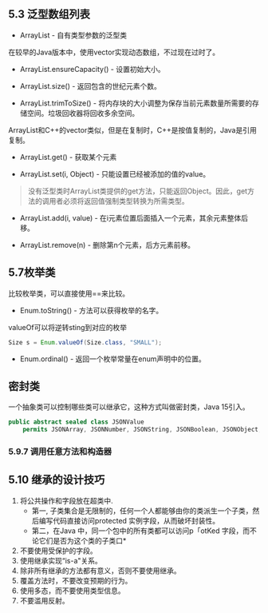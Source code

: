 
## 5.3 泛型数组列表

* ArrayList - 自有类型参数的泛型类

在较早的Java版本中，使用vector实现动态数组，不过现在过时了。

* ArrayList.ensureCapacity() - 设置初始大小。

* ArrayList.size() - 返回包含的世纪元素个数。

* ArrayList.trimToSize() - 将内存块的大小调整为保存当前元素数量所需要的存储空间。垃圾回收器将回收多余空间。

ArrayList和C++的vector类似，但是在复制时，C++是按值复制的，Java是引用复制。

* ArrayList.get() - 获取某个元素

* ArrayList.set(i, Object) - 只能设置已经被添加的值的value。

> 没有泛型类时ArrayList类提供的get方法，只能返回Object。因此，get方法的调用者必须将返回值强制类型转换为所需类型。

 * ArrayList.add(i, value) - 在i元素位置后面插入一个元素，其余元素整体后移。

 * ArrayList.remove(n) - 删除第n个元素，后方元素前移。

## 5.7枚举类
比较枚举类，可以直接使用==来比较。

* Enum.toString() - 方法可以获得枚举的名字。

valueOf可以将逆转sting到对应的枚举
```java
Size s = Enum.valueOf(Size.class, "SMALL");
```

* Enum.ordinal() - 返回一个枚举常量在enum声明中的位置。

## 密封类
一个抽象类可以控制哪些类可以继承它，这种方式叫做密封类，Java 15引入。
```Java
public abstract sealed class JSONValue
    permits JSONArray, JSONNumber, JSONString, JSONBoolean, JSONObject, JSONNull
```

### 5.9.7 调用任意方法和构造器

## 5.10 继承的设计技巧
1. 将公共操作和字段放在超类中.
    * 第一, 子类集合是无限制的，任何一个人都能够由你的类派生一个子类，然后编写代码直接访问protected 实例字段，从而破坏封装性。
    * 第二，在Java 中，同一个包中的所有类都可以访问p「otKed 字段，而不论它们是否为这个类的子类口*
2. 不要使用受保护的字段。
3. 使用继承实现“is-a"关系。
4. 除非所有继承的方法都有意义，否则不要使用继承。
5. 覆盖方法时，不要改变预期的行为。
6. 使用多态，而不要使用类型信息。
7. 不要滥用反射。